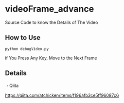 # videoFrame_advance

Source Code to know the Details of The Video


## How to Use
```bash:bash
python debugVideo.py
```

if You Press Any Key, Move to the Next Frame

## Details
・Qiita

https://qiita.com/atchicken/items/f196afb3ce5ff96087c6
